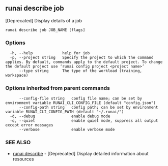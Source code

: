 ## runai describe job

[Deprecated] Display details of a job

```
runai describe job JOB_NAME [flags]
```

### Options

```
  -h, --help             help for job
  -p, --project string   Specify the project to which the command applies. By default, commands apply to the default project. To change the default project use ‘runai config project <project name>’
      --type string      The type of the workload (training, workspace)
```

### Options inherited from parent commands

```
      --config-file string   config file name; can be set by environment variable RUNAI_CLI_CONFIG_FILE (default "config.json")
      --config-path string   config path; can be set by environment variable RUNAI_CLI_CONFIG_PATH (default "~/.runai/")
  -d, --debug                enable debug mode
  -q, --quiet                enable quiet mode, suppress all output except error messages
      --verbose              enable verbose mode
```

### SEE ALSO

* [runai describe](runai_describe.md)	 - [Deprecated] Display detailed information about resources

